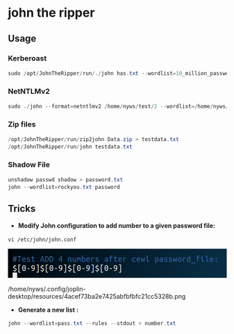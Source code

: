# john the ripper

## Usage

### Kerberoast

```csharp
sudo /opt/JohnTheRipper/run/./john has.txt --wordlist=10_million_password_list_top_1000000.txtjohn --format=krb5tgs has.txt --wordlist=/usr/share/wordlists/10k-worst-passwords.txt
```

### NetNTLMv2

```csharp
sudo ./john --format=netntlmv2 /home/nyws/test/2 --wordlist=/home/nyws/test/rockyou.txt
```

### Zip files

```csharp
/opt/JohnTheRipper/run/zip2john Data.zip > testdata.txt
/opt/JohnTheRipper/run/john testdata.txt
```

### Shadow File

```csharp
unshadow passwd shadow > password.txt
john --wordlist=rockyou.txt password
```

## Tricks <a href="#tricks" id="tricks"></a>

* **Modify John configuration to add number to a given password file:**

`vi /etc/john/john.conf`

![](../../../../.gitbook/assets/4acef73ba2e7425abfbfbfc21cc5328b.png)

/home/nyws/.config/joplin-desktop/resources/4acef73ba2e7425abfbfbfc21cc5328b.png

* **Generate a new list :**

```csharp
john --wordlist=pass.txt --rules --stdout > number.txt
```

